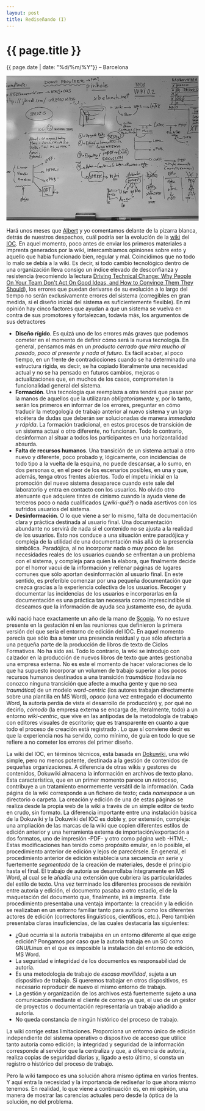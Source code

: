 ```yaml
---
layout: post
title: Rediseñando (I)
---
```


{{ page.title }}
================

{{ page.date | date: "%d/%m/%Y"}} &ndash; Barcelona


![La pissarra màgica](/images/posts/pissarra.jpeg "La pissarra màgica")

Hará unos meses que [Albert](http://twitter.com/albertgasset) y yo comentamos delante de la pizarra blanca, detrás de nuestros despachos, cuál podría ser la evolucíón de la [wiki](https://ioclabs.xtec.cat/doku/index) del [IOC](http://ioc.xtec.cat/educacio/). En aquel momento, poco antes de enviar los primeros materiales a imprenta generados por la wiki, intercambiamos opiniones sobre esto y aquello que había funcionado bien, regular y mal. Coincidimos que no todo lo malo se debía a la wiki. Es decir, si todo cambio tecnológico dentro de una organización lleva consigo un índice elevado de desconfianza y resistencia (recomiendo la lectura [Driving Technical Change: Why People On Your Team Don't Act On Good Ideas, and How to Convince Them They Should](http://pragprog.com/titles/trevan/driving-technical-change)), los errores que puedan derivarse de su evolución a lo largo del tiempo no serán exclusivamente errores del sistema (corregibles en gran medida, si el diseño inicial del sistema es suficientemente flexible). En mi opinión hay cinco factores que ayudan a que un sistema se vuelva en contra de sus promotores y fortalezcan, todavía más, los argumentos de sus detractores

* **Diseño rígido**. Es quizá uno de los errores más graves que podemos cometer en el momento de definir cómo será la nueva tecnología. En general, pensamos más en un *producto cerrado que mira mucho al pasado, poco al presente y nada al futuro*. Es fácil acabar, al poco tiempo, en un frente de contradicciones cuando  se ha determinado una estructura rígida, es decir, se ha copiado literalmente una necesidad actual y no se ha pensado en futuros cambios, mejoras o actualizaciones que, en muchos de los casos, comprometen la funcionalidad general del sistema.
* **Formación**. Una tecnología que reemplaza a otra tendrá que pasar por la manos de aquellos que la utilizaran *obligatoriamente* y, por lo tanto, serán los primeros en informar de los errores, preguntar en cómo traducir la metogología de trabajo anterior al nuevo sistema y un largo etcétera de dudas que deberán ser solucionadas de manera *immediata y rápida*. La formación tradicional, en estos procesos de transición de un sistema actual o otro diferente, no funcionan. Todo lo contrario, desinforman al situar a todos los participantes en una horizontalidad absurda. 
* **Falta de recursos humanos**. Una transición de un sistema actual a otro nuevo y diferente, poco probado y, lógicamente, con incidencias de todo tipo a la vuelta de la esquina, no puede descansar, a lo sumo, en dos personas o, en el peor de los escenarios posibles, en una y que, además, tenga otros frentes abiertos. Todo el ímpetu inicial en la promoción del nuevo sistema desaparece cuando este sale del laboratorio y entra en contacto con los usuarios. No olvido otro atenuante que adquiere tintes de cinismo cuando la ayuda viene de terceros poco o nada cualificados (*¿wiki-qué?*) o nada asertivos con los sufridos usuarios del sistema.
* **Desinformación**.  O lo que viene a ser lo mismo, falta de documentación clara y práctica destinada al usuario final. Una documentación abundante no servirá de nada si el contenido no se ajusta a la realidad de los usuarios. Esto nos conduce a una situación entre paradójica y compleja de la utilidad de una documentación más allá de la presencia simbólica. Paradójica, al no incorporar nada o muy poco de las necesidades reales de los usuarios cuando se enfrentan a un problema con el sistema, y compleja para quien la elabora, que finalmente decide por el horror vacui de la información y rellenar páginas de lugares comunes que sólo aportan desinformación al usuario final. En este sentido, es preferible comenzar por una pequeña documentación que crezca gracias a la experiencia colectiva de los usuarios. Recoger y documentar las incidencias de los usuarios e incorporarlas en la documentación es una práctica tan necesaria como imprescindible si deseamos que la información de ayuda sea justamente eso, de ayuda.

 wiki nació hace exactamente un año de la mano de [Scopia](http://www.scopia.es/es/component/content/article/14-servicio-wikis/7-wikis-corporativos). Yo no estuve presente en la gestación ni en las reuniones que definieron la primera versión del que sería el entorno de edición del IOC. En aquel momento parecía que sólo iba a tener una presencia residual y que sólo afectaría a una pequeña parte de la producción de libros de texto de Ciclos Formativos. No ha sido así. Todo lo contrario, la wiki se introdujo con calzador en la producción de nuevos libros de texto que antes gestionaba una empresa externa. No es este el momento de hacer valoraciones de lo que ha supuesto incorporar un volumen de trabajo superior a los pocos recursos humanos destinados a una transición *traumática* (todavía no conozco ninguna transición que afecte a mucha gente y que no sea *traumática*) de un modelo *word-centric* (los autores trabajan directamente sobre una plantilla en MS Word), *opaco* (una vez entregado el documento Word, la autoría perdía de vista el desarrollo de producción) y, por qué no decirlo, *cómodo* (la empresa externa se encarga de, literalmente, todo) a un entorno *wiki-centric*, que vive en las antípodas de la metodología de trabajo con editores visuales de escritorio; que es transparente en cuanto a que todo el proceso de creación está registrado  . Lo que sí conviene decir es que la experiencia nos ha servido, como mínimo, de guía en todo lo que se refiere a no cometer los errores del primer diseño.

La wiki del IOC, en términos técnicos, está basada en [Dokuwiki](http://www.dokuwiki.org/dokuwiki), una wiki simple, pero no menos potente, destinada a la gestión de contenidos de pequeñas organizaciones. A diferencia de otras wikis y gestores de contenidos, Dokuwiki almacena la información en archivos de texto plano. Esta característica, que en un primer momento parece un *retroceso*, contribuye a un tratamiento enormemente versátil de la información. Cada página de la wiki corresponde a un fichero de texto; cada *namespace* a un directorio o carpeta. La creación y edición de una de estas páginas se realiza desde la propia web de la wiki a través de un simple editor de texto en crudo, sin formato. La diferencia importante entre una instalación básica de la Dokuwiki y la Dokuwiki del IOC es doble y, por extensión, compleja: una ampliación de las marcas de la wiki que copien diferentes estilos de edición anterior y una herramienta externa de importación/exportación a dos formatos, uno de impresión \-PDF\- y otro como página web \-HTML\-. Estas modificaciones han tenido como propósito emular, en lo posible, el procedimiento anterior de edición y lejos de parecérsele. En general, el procedimiento anterior de edición establecía una secuencia *en serie* y fuertemente *segmentada* de la creación de materiales, desde el principio hasta el final. El trabajo de autoría se desarrollaba íntegramente en MS Word, al cual se le añadía una extensión que cubriera las particularidades del estilo de texto. Una vez terminado los diferentes procesos de revisión entre autoría y edición, el documento pasaba a otro estadio, el de la maquetación del documento que, finalmente, irá a imprenta. Este procedimiento presentaba una ventaja importante: la creación y la edición se realizaban en un entorno familiar tanto para autoría como los diferentes actores de edición (correctores linguísticos, científicos, etc.). Pero también presentaba claras insuficiencias, de las cuales destacaría las siguientes:

* ¿Qué ocurría si la autoría trabajaba en un entorno diferente al que exige edición? Pongamos por caso que la autoría trabaja en un SO como GNU/Linux en el que es imposible la instalación del entorno de edición, MS Word. 
* La seguridad e integridad de los documentos es responsabilidad de autoría.
* Es una metodología de trabajo de *escasa movilidad*, sujeta a un dispositivo de trabajo. Si queremos trabajar en otros dispositivos, es necesario reproducir de nuevo el mismo entorno de trabajo.
* La gestión y organización de los archivos está fuertemente sujeto a una comunicación mediante el cliente de correo ya que, el uso de un gestor de proyectos o documentación representaría un trabajo añadido a autoría.
* No queda constancia de ningún histórico del proceso de trabajo.

La wiki corrige estas limitaciones. Proporciona un entorno único de edición independiente del sistema operativo o dispositivo de acceso que utilice tanto autoría como edición; la integridad y seguridad de la información corresponde al servidor que la centraliza y que, a diferencia de autoría, realiza copias de seguridad diarias y, ligado a esto último, sí consta un registro o histórico del proceso de trabajo.

Pero la wiki tampoco es una solución ahora mismo óptima en varios frentes. Y aquí entra la necesidad y la importancia de rediseñar lo que ahora mismo tenemos. En realidad, lo que viene a continuación es, en mi opinión, una manera de mostrar las carencias actuales pero desde la óptica de la solución, no del problema. 







